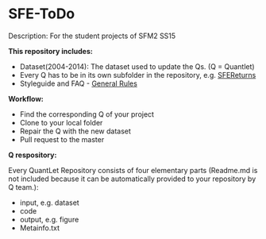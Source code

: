 # SFE-ToDo
Description: For the student projects of SFM2 SS15

__This repository includes:__
- Dataset(2004-2014): The dataset used to update the Qs. (Q = Quantlet)
- Every Q has to be in its own subfolder in the repository, e.g. [SFEReturns](https://github.com/QuantLet/SFE-ToDo/tree/master/SFEReturns)
- Styleguide and FAQ - [General Rules](https://github.com/QuantLet/Styleguide-and-FAQ)

__Workflow:__
- Find the corresponding Q of your project
- Clone to your local folder
- Repair the Q with the new dataset
- Pull request to the master



__Q respository:__

Every QuantLet Repository consists of four elementary parts (Readme.md is not included because it can be automatically provided to your repository by Q team.):
- input, e.g. dataset
- code
- output, e.g. figure
- Metainfo.txt 